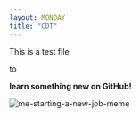```yaml
---
layout: MONDAY
title: "CDT"
---
```


This is a test file 

 to 

**learn something new on GitHub!**

![me-starting-a-new-job-meme](https://user-images.githubusercontent.com/98821897/152809700-22aef559-db57-4b4d-a2f2-a712dc265492.jpeg)


